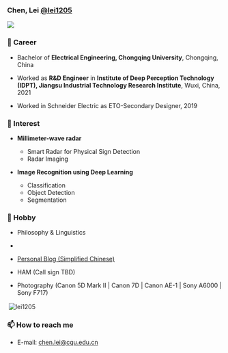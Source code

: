 ### Chen, Lei [@lei1205](https://lei1205.github.io)

![](https://komarev.com/ghpvc/?username=lei1205&color=green)

### 🔭 Career

- Bachelor of **Electrical Engineering, Chongqing University**, Chongqing, China                                                           

- Worked as **R&D Engineer** in **Institute of Deep Perception Technology (IDPT),  Jiangsu Industrial Technology Research Institute**, Wuxi, China, 2021
- Worked in Schneider Electric as ETO-Secondary Designer, 2019

  

### 🌱 Interest
- **Millimeter-wave radar** 
  
    - Smart Radar for Physical Sign Detection
    - Radar Imaging
    

- **Image Recognition using Deep Learning**
  
    - Classification
    - Object Detection
    - Segmentation
    
    

### 👯 Hobby
- Philosophy & Linguistics
- 
- [Personal Blog (Simplified Chinese)](https://lei.cq.cn)

- HAM (Call sign TBD)

- Photography (Canon 5D Mark II | Canon 7D | Canon AE-1 | Sony A6000 | Sony F717)

<p>&nbsp;<img align="center" src="https://github-readme-stats.vercel.app/api?username=lei1205&show_icons=true" alt="lei1205" /></p>


### 📫 How to reach me
- E-mail: chen.lei@cqu.edu.cn
